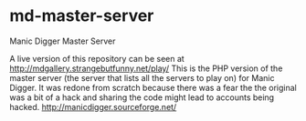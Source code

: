 md-master-server
================

Manic Digger Master Server

A live version of this repository can be seen at http://mdgallery.strangebutfunny.net/play/
This is the PHP version of the master server (the server that lists all the servers to play on) for Manic Digger. It was redone from scratch because there was a fear the the original was a bit of a hack and sharing the code might lead to accounts being hacked.
http://manicdigger.sourceforge.net/
